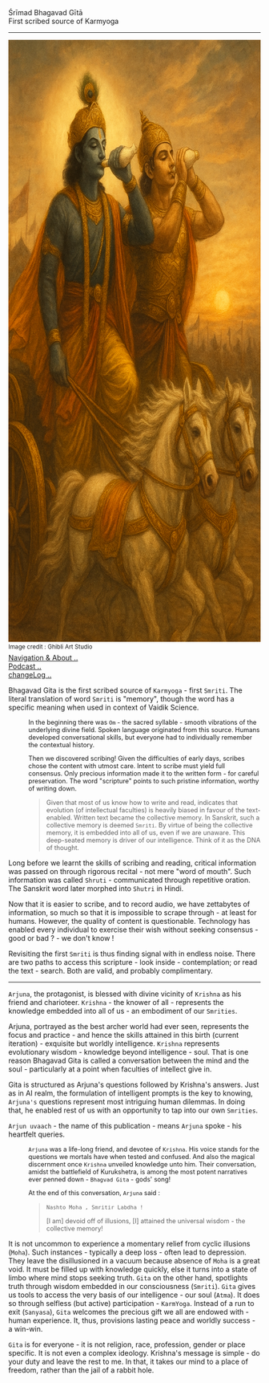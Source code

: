
<div class="cover-huge">Śrīmad Bhagavad Gītā</div>

<div class="centered"> First scribed source of Karmyoga</div>

----

<div class="centered">
    <img src="./conkshells.png" alt="Viraat Roop" class="responsive"
    width = "1600"
    height = "1200" />
    
</div>

<div class="cover-small"><sup>Image credit : Ghibli Art Studio</sup></div>

<div class="cover-small">
  <div class="centered">
      <a href="./how.md">Navigation & About .. </a>
  </div>
</div>

<div class="cover-small">
  <div class="centered">
      <a href="./bg00.md">Podcast .. </a>
  </div>
</div>

<div class="cover-small">
  <div class="centered">
      <a href="./changeLog.md">changeLog .. </a>
  </div>
</div>

Bhagavad Gita is the first scribed source of `Karmyoga` - first `Smriti`. The literal translation of word  `Smriti` is "memory", though the word has a specific meaning when used in context of Vaidik Science. 

<div style="padding-left:40px;font-size:0.9em;"> 

In the beginning there was `Om` - the sacred syllable - smooth vibrations of the underlying divine field. Spoken language originated from this source. Humans developed conversational skills, but everyone had to individually remember the contextual history.

Then we discovered scribing!  Given the difficulties of early days, scribes chose the content with utmost care. Intent to scribe must yield full consensus. Only precious information made it to the written form - for careful preservation. The word "scripture" points to such pristine information, worthy of writing down.

> Given that most of us know how to write and read, indicates that evolution (of intellectual faculties) is heavily biased in favour of the text-enabled. Written text became the collective memory. In Sanskrit, such a collective memory is deemed `Smriti`. By virtue of being the collective memory, it is embedded into all of us, even if we are unaware. This  deep-seated memory is driver of our intelligence. Think of it as the DNA of thought.

</div>

Long before we learnt the skills of scribing and reading, critical information was passed on through rigorous recital - not mere "word of mouth". Such information was called `Shruti` - communicated through repetitive oration. The Sanskrit word later morphed into `Shutri` in Hindi.

Now that it is easier to scribe, and to record audio, we have zettabytes  of information, so much so that it is impossible to scrape through - at least for humans. However, the quality of content is questionable. Technology has enabled every individual to exercise their wish without seeking consensus - good or bad ? - we don't know ! 

Revisiting the first `Smriti` is thus finding signal with in endless noise. There are two paths to access this scripture - look inside - contemplation;  or read the text - search. Both are valid, and probably complimentary.

---

`Arjuna`, the protagonist, is blessed with divine vicinity of `Krishna` as his friend and charioteer.  `Krishna` - the knower of all - represents the knowledge embedded into all of us - an embodiment of our `Smrities`. 

Arjuna, portrayed as the best archer world had ever seen, represents the focus and practice - and hence the skills attained in this birth (current iteration) - exquisite but worldly intelligence. `Krishna` represents evolutionary wisdom - knowledge beyond intelligence - soul. That is one reason Bhagavad Gita is called a conversation between the mind and the soul - particularly at a point when faculties of intellect give in.

Gita is structured as Arjuna's questions followed by Krishna's answers. Just as in AI realm, the formulation of intelligent prompts is the key to knowing, `Arjuna's` questions represent most intriguing human dilemmas. In doing that, he enabled rest of us with an opportunity to tap into our own `Smrities`.

`Arjun uvaach` - the name of this publication - means `Arjuna` spoke - his heartfelt queries.

<div style="padding-left:40px;font-size:0.9em;"> 

`Arjuna` was a life-long friend, and devotee of `Krishna`. His voice stands for the questions we mortals have  when tested and confused. And also the magical discernment once `Krishna` unveiled knowledge unto him. Their conversation, amidst the battlefield of Kurukshetra, is among the most potent narratives ever penned down - `Bhagvad Gita` - gods' song!

At the end of this conversation, `Arjuna` said :

> `Nashto Moha , Smritir Labdha !`
>
> [I am] devoid off of illusions, [I] attained the universal wisdom - the collective memory!

</div>

It is not uncommon to experience a momentary relief from cyclic illusions (`Moha`). Such instances - typically a deep loss - often lead to depression. They leave the disillusioned in a vacuum because absence of `Moha` is a great void. It must be filled up with knowledge quickly, else it turns into a state of limbo where mind stops seeking truth. `Gita` on the other hand, spotlights truth through wisdom embedded in our consciousness (`Smriti`). `Gita` gives us tools to access the very basis of our intelligence - our soul (`Atma`). It does so through selfless (but active) participation - `KarmYoga`. Instead of a run to exit (`Sanyasa`), `Gita` welcomes the precious gift we all are endowed with - human experience. It, thus, provisions lasting peace and worldly success - a win-win.


`Gita` is for everyone - it is not religion, race, profession, gender or place specific. It is not even a complex ideology. Krishna's message is simple - do your duty and leave the rest to me. In that, it takes our mind to a place of freedom, rather than the jail of a rabbit hole.


